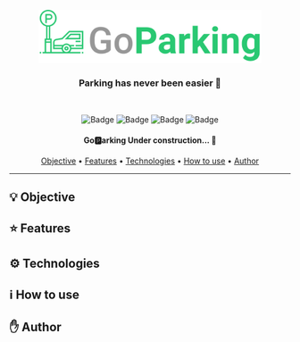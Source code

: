 <p align="center">
  <img src=".github/assets/banner.png" width="400" />
</p>

<h3 align="center">Parking has never been easier 🚗</h3>

<br />

<div align="center">

![Badge](https://img.shields.io/github/languages/top/Bruno-hub19/goparking-mobile?color=29C872&logo=typescript&logoColor=blue&style=for-the-badge)
![Badge](https://img.shields.io/github/repo-size/Bruno-hub19/goparking-mobile?color=29C872&logo=github&logoColor=black&style=for-the-badge)
![Badge](https://img.shields.io/github/issues/Bruno-hub19/goparking-mobile?color=29C872&style=for-the-badge)
![Badge](https://img.shields.io/github/license/Bruno-hub19/goparking-mobile?color=29C872&style=for-the-badge)

</div>

<h4 align="center">
	Go🅿️arking Under construction...  🚧
</h4>

<p align="center">
 <a href="#bulb-objective">Objective</a> •
 <a href="#star-features">Features</a> •
 <a href="#gear-technologies">Technologies</a> •
 <a href="#information_source-how-to-use">How to use</a> •
 <a href="#hand-author">Author</a>
</p>

---

## :bulb: Objective

## :star: Features

## :gear: Technologies

## :information_source: How to use

## :hand: Author
